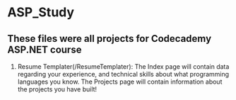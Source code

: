 # ASP_Study

## These files were all projects for Codecademy ASP.NET course
1. Resume Templater(/ResumeTemplater): 
	The Index page will contain data 
regarding your experience, and technical skills about what programming 
languages you know.
	The Projects page will contain information about the projects you have 
built!
